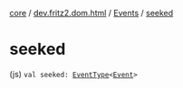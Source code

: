 [core](../../index.md) / [dev.fritz2.dom.html](../index.md) / [Events](index.md) / [seeked](./seeked.md)

# seeked

(js) `val seeked: `[`EventType`](../-event-type/index.md)`<`[`Event`](https://kotlinlang.org/api/latest/jvm/stdlib/org.w3c.dom.events/-event/index.html)`>`